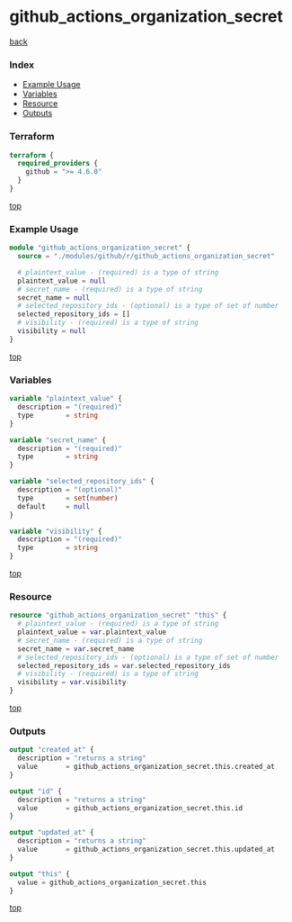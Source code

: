 # github_actions_organization_secret

[back](../github.md)

### Index

- [Example Usage](#example-usage)
- [Variables](#variables)
- [Resource](#resource)
- [Outputs](#outputs)

### Terraform

```terraform
terraform {
  required_providers {
    github = ">= 4.6.0"
  }
}
```

[top](#index)

### Example Usage

```terraform
module "github_actions_organization_secret" {
  source = "./modules/github/r/github_actions_organization_secret"

  # plaintext_value - (required) is a type of string
  plaintext_value = null
  # secret_name - (required) is a type of string
  secret_name = null
  # selected_repository_ids - (optional) is a type of set of number
  selected_repository_ids = []
  # visibility - (required) is a type of string
  visibility = null
}
```

[top](#index)

### Variables

```terraform
variable "plaintext_value" {
  description = "(required)"
  type        = string
}

variable "secret_name" {
  description = "(required)"
  type        = string
}

variable "selected_repository_ids" {
  description = "(optional)"
  type        = set(number)
  default     = null
}

variable "visibility" {
  description = "(required)"
  type        = string
}
```

[top](#index)

### Resource

```terraform
resource "github_actions_organization_secret" "this" {
  # plaintext_value - (required) is a type of string
  plaintext_value = var.plaintext_value
  # secret_name - (required) is a type of string
  secret_name = var.secret_name
  # selected_repository_ids - (optional) is a type of set of number
  selected_repository_ids = var.selected_repository_ids
  # visibility - (required) is a type of string
  visibility = var.visibility
}
```

[top](#index)

### Outputs

```terraform
output "created_at" {
  description = "returns a string"
  value       = github_actions_organization_secret.this.created_at
}

output "id" {
  description = "returns a string"
  value       = github_actions_organization_secret.this.id
}

output "updated_at" {
  description = "returns a string"
  value       = github_actions_organization_secret.this.updated_at
}

output "this" {
  value = github_actions_organization_secret.this
}
```

[top](#index)